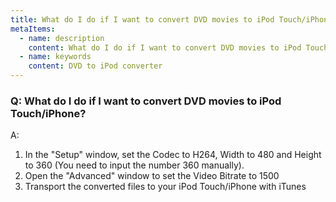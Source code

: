```yaml
---
title: What do I do if I want to convert DVD movies to iPod Touch/iPhone?
metaItems:
  - name: description
    content: What do I do if I want to convert DVD movies to iPod Touch/iPhone?
  - name: keywords
    content: DVD to iPod converter
---
```


### Q: What do I do if I want to convert DVD movies to iPod Touch/iPhone?

A:
1. In the "Setup" window, set the Codec to H264, Width to 480 and Height to 360 (You need to input the number 360 manually).
2. Open the "Advanced" window to set the Video Bitrate to 1500
3. Transport the converted files to your iPod Touch/iPhone with iTunes